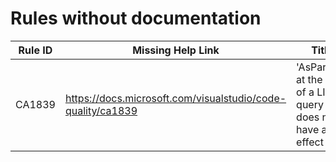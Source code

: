 # Rules without documentation

Rule ID | Missing Help Link | Title |
--------|-------------------|-------|
CA1839 | https://docs.microsoft.com/visualstudio/code-quality/ca1839 | 'AsParallel' at the end of a LINQ query does not have an effect |
